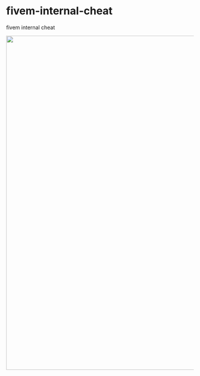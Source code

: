 # fivem-internal-cheat
fivem internal cheat 



<img width=900 src="https://cdn.discordapp.com/attachments/956630152459218975/1038974736388071474/unknown.png">
